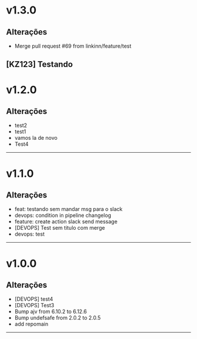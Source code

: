 # v1.3.0

## Alterações
- Merge pull request #69 from linkinn/feature/test

[KZ123] Testando
---


# v1.2.0

## Alterações
- test2
- test1
- vamos la de novo
- Test4
---

# v1.1.0

## Alterações
- feat: testando sem mandar msg para o slack
- devops: condition in pipeline changelog
- feature: create action slack send message
- [DEVOPS] Test sem titulo com merge
- devops: test
---

# v1.0.0

## Alterações
- [DEVOPS] test4
- [DEVOPS] Test3
- Bump ajv from 6.10.2 to 6.12.6
- Bump undefsafe from 2.0.2 to 2.0.5
- add repomain
---
